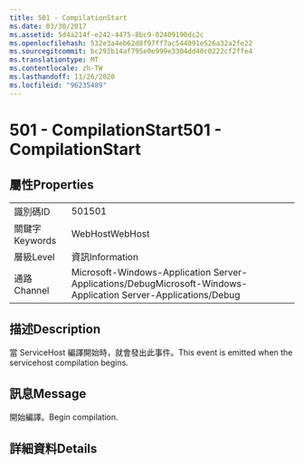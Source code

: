 ```yaml
---
title: 501 - CompilationStart
ms.date: 03/30/2017
ms.assetid: 5d4a214f-e242-4475-8bc9-02409190dc2c
ms.openlocfilehash: 532e3a4eb62d8f97ff7ac544091e526a32a2fe22
ms.sourcegitcommit: bc293b14af795e0e999e3304dd40c0222cf2ffe4
ms.translationtype: MT
ms.contentlocale: zh-TW
ms.lasthandoff: 11/26/2020
ms.locfileid: "96235489"
---
```

# <a name="501---compilationstart"></a><span data-ttu-id="f151c-102">501 - CompilationStart</span><span class="sxs-lookup"><span data-stu-id="f151c-102">501 - CompilationStart</span></span>

## <a name="properties"></a><span data-ttu-id="f151c-103">屬性</span><span class="sxs-lookup"><span data-stu-id="f151c-103">Properties</span></span>  
  
|||  
|-|-|  
|<span data-ttu-id="f151c-104">識別碼</span><span class="sxs-lookup"><span data-stu-id="f151c-104">ID</span></span>|<span data-ttu-id="f151c-105">501</span><span class="sxs-lookup"><span data-stu-id="f151c-105">501</span></span>|  
|<span data-ttu-id="f151c-106">關鍵字</span><span class="sxs-lookup"><span data-stu-id="f151c-106">Keywords</span></span>|<span data-ttu-id="f151c-107">WebHost</span><span class="sxs-lookup"><span data-stu-id="f151c-107">WebHost</span></span>|  
|<span data-ttu-id="f151c-108">層級</span><span class="sxs-lookup"><span data-stu-id="f151c-108">Level</span></span>|<span data-ttu-id="f151c-109">資訊</span><span class="sxs-lookup"><span data-stu-id="f151c-109">Information</span></span>|  
|<span data-ttu-id="f151c-110">通路</span><span class="sxs-lookup"><span data-stu-id="f151c-110">Channel</span></span>|<span data-ttu-id="f151c-111">Microsoft-Windows-Application Server-Applications/Debug</span><span class="sxs-lookup"><span data-stu-id="f151c-111">Microsoft-Windows-Application Server-Applications/Debug</span></span>|  
  
## <a name="description"></a><span data-ttu-id="f151c-112">描述</span><span class="sxs-lookup"><span data-stu-id="f151c-112">Description</span></span>  

 <span data-ttu-id="f151c-113">當 ServiceHost 編譯開始時，就會發出此事件。</span><span class="sxs-lookup"><span data-stu-id="f151c-113">This event is emitted when the servicehost compilation begins.</span></span>  
  
## <a name="message"></a><span data-ttu-id="f151c-114">訊息</span><span class="sxs-lookup"><span data-stu-id="f151c-114">Message</span></span>  

 <span data-ttu-id="f151c-115">開始編譯。</span><span class="sxs-lookup"><span data-stu-id="f151c-115">Begin compilation.</span></span>  
  
## <a name="details"></a><span data-ttu-id="f151c-116">詳細資料</span><span class="sxs-lookup"><span data-stu-id="f151c-116">Details</span></span>
